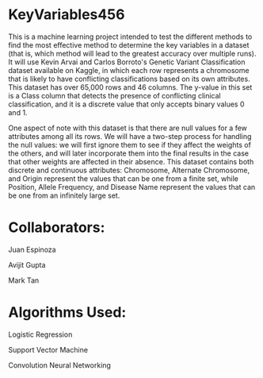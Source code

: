 # KeyVariables456

This is a machine learning project intended to test the different methods to find the most effective method to determine the key variables in a dataset (that is, which method will lead to the greatest accuracy over multiple runs). It will use Kevin Arvai and Carlos Borroto's Genetic Variant Classification dataset available on Kaggle, in which each row represents a chromosome that is likely to have conflicting classifications based on its own attributes. This dataset has over 65,000 rows and 46 columns. The y-value in this set is a Class column that detects the presence of conflicting clinical classification, and it is a discrete value that only accepts binary values 0 and 1.

One aspect of note with this dataset is that there are null values for a few attributes among all its rows. We will have a two-step process for handling the null values: we will first ignore them to see if they affect the weights of the others, and will later incorporate them into the final results in the case that other weights are affected in their absence. This dataset contains both discrete and continuous attributes: Chromosome, Alternate Chromosome, and Origin represent the values that can be one from a finite set, while Position, Allele Frequency, and Disease Name represent the values that can be one from an infinitely large set.

# Collaborators:

Juan Espinoza

Avijit Gupta

Mark Tan

# Algorithms Used:

Logistic Regression

Support Vector Machine

Convolution Neural Networking
